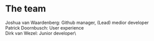 # The team

Joshua van Waardenberg: Github manager, (Lead) medior developer\
Patrick Doornbusch:     User experience\
Dirk van Wezel:         Junior developer\
